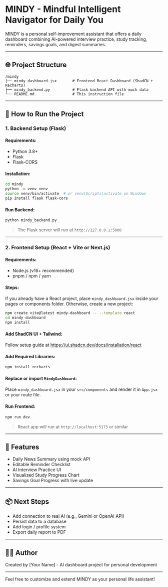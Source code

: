 # MINDY - Mindful Intelligent Navigator for Daily You

MINDY is a personal self-improvement assistant that offers a daily dashboard combining AI-powered interview practice, study tracking, reminders, savings goals, and digest summaries.

---

## 🌐 Project Structure

```
/mindy
├── mindy_dashboard.jsx       # Frontend React Dashboard (ShadCN + Recharts)
├── mindy_backend.py          # Flask backend API with mock data
└── README.md                 # This instruction file
```

---

## 🚀 How to Run the Project

### 1. Backend Setup (Flask)

#### Requirements:
- Python 3.8+
- Flask
- Flask-CORS

#### Installation:
```bash
cd mindy
python -m venv venv
source venv/bin/activate  # or venv\Scripts\activate on Windows
pip install flask flask-cors
```

#### Run Backend:
```bash
python mindy_backend.py
```
> The Flask server will run at `http://127.0.0.1:5000`

---

### 2. Frontend Setup (React + Vite or Next.js)

#### Requirements:
- Node.js (v16+ recommended)
- pnpm / npm / yarn

#### Steps:
If you already have a React project, place `mindy_dashboard.jsx` inside your pages or components folder. Otherwise, create a new project:

```bash
npm create vite@latest mindy-dashboard -- --template react
cd mindy-dashboard
npm install
```

#### Add ShadCN UI + Tailwind:
Follow setup guide at https://ui.shadcn.dev/docs/installation/react

#### Add Required Libraries:
```bash
npm install recharts
```

#### Replace or import `MindyDashboard`:
Place `mindy_dashboard.jsx` in your `src/components` and render it in `App.jsx` or your route file.

#### Run Frontend:
```bash
npm run dev
```
> React app will run at `http://localhost:5173` or similar

---

## 🧠 Features
- Daily News Summary using mock API
- Editable Reminder Checklist
- AI Interview Practice UI
- Visualized Study Progress Chart
- Savings Goal Progress with live update

---

## 📦 Next Steps
- Add connection to real AI (e.g., Gemini or OpenAI API)
- Persist data to a database
- Add login / profile system
- Export daily report to PDF

---

## 🧑‍💻 Author
Created by [Your Name] - AI dashboard project for personal development

---

Feel free to customize and extend MINDY as your personal life assistant!

